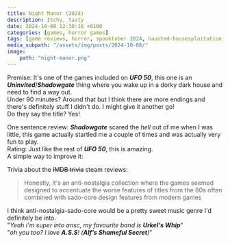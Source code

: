 ```yaml
---
title: Night Manor (2024)
description: Itchy, tasty
date: 2024-10-08 12:30:16 +0100
categories: [games, horror games]
tags: [game reviews, horror, spooktober 2024, haunted-housesploitation, they say the title]
media_subpath: "/assets/img/posts/2024-10-08/"
image:
    path: "night-manor.png"
---
```

<span class="reviewsection">Premise:</span> It's one of the games included on ***UFO 50***, this one is an ***Uninvited***/***Shadowgate*** thing where you wake up in a dorky dark house and need to find a way out.<br/>
<span class="reviewsection">Under 90 minutes?</span> Around that but I think there are more endings and there's definitely stuff I didn't do. I might give it another go!<br/>
<span class="reviewsection">Do they say the title?</span> Yes!

<span class="reviewsection">One sentence review:</span> ***Shadowgate*** scared the *hell* out of me when I was little, this game actually startled me a couple of times and was actually very fun to play.<br/>
<span class="reviewsection">Rating:</span> Just like the rest of ***UFO 50***, this is amazing.<br/>
<span class="reviewsection">A simple way to improve it:</span>

<span class="reviewsection">Trivia about the ~~IMDB trivia~~ steam reviews:</span>
> Honestly, it's an anti-nostalgia collection where the games seemed designed to accentuate the worse features of titles from the 80s often combined with sado-core design features from modern games

I think anti-nostalgia-sado-core would be a pretty sweet music genre I'd definitely be into.<br/>"*Yeah i'm super into ansc, my favourite band is __Urkel's Whip__*"<br/>
"*oh you too? I love __A.S.S__! (__Alf's Shameful Secret__)*"